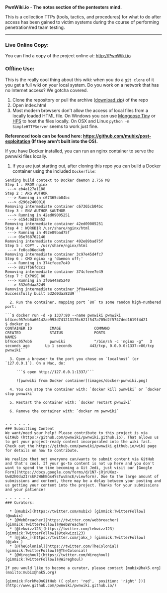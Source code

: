 **PwnWiki.io** - __The notes section of the pentesters mind.__

This is a collection TTPs (tools, tactics, and procedures) for what to do after access has been gained to victim systems during the course of performing penetration/red team testing.

- - - - - -
### Live Online Copy:
You can find a copy of the project online at: http://PwnWiki.io

### Offline Use:
This is the really cool thing about this wiki: when you do a ```git clone``` of it you get a full wiki on your local system. Do you work on a network that has no Internet access? We gotcha covered.

  1. Clone the repository or pull the archive ([download zip](https://github.com/pwnwiki/pwnwiki.github.io/archive/master.zip)) of the repo
  2. Open index.html
  3. Most modern browsers don't allow the access of local files from a locally loaded HTML file. On Windows you can use [Mongoose Tiny](http://cesanta.com/downloads.html) or [HFS](http://www.rejetto.com/hfs/) to host the files locally. On OSX and Linux `python -m SimpleHTTPServer` seems to work just fine.

**Referenced tools can be found here: https://github.com/mubix/post-exploitation (If they aren't built into the OS).**

If you have Docker installed, you can run an nginx container to serve the pwnwiki files locally.

  1. If you are just starting out, after cloning this repo you can build a Docker container
     using the included ``Dockerfile``:

```$ docker build --build-arg AUTHOR=$USER -t pwnwiki .
Sending build context to Docker daemon 2.756 MB
Step 1 : FROM nginx
 ---> eb4a127a1188
Step 2 : ARG AUTHOR
 ---> Running in c67365cb04bc
 ---> d296e2400018
Removing intermediate container c67365cb04bc
Step 3 : ENV AUTHOR $AUTHOR
 ---> Running in 42ed09005251
 ---> e154c0d18452
Removing intermediate container 42ed09005251
Step 4 : WORKDIR /usr/share/nginx/html
 ---> Running in 492e89bad75f
 ---> 05e768762146
Removing intermediate container 492e89bad75f
Step 5 : COPY . /usr/share/nginx/html
 ---> fe0ca06ed4eb
Removing intermediate container 3c97e45d4fc7
Step 6 : CMD nginx -g 'daemon off;'
 ---> Running in 374cfeee7e49
 ---> 8817fb6fdcc1
Removing intermediate container 374cfeee7e49
Step 7 : EXPOSE 80
 ---> Running in 3f0a44a85240
 ---> 532d0daa82d9
Removing intermediate container 3f0a44a85240
Successfully built 532d0daa82d9```

  2. Run the container, mapping port `80` to some random high-numbered port:

```$ docker run -d -p 1337:80 --name pwnwiki pwnwiki
bf4cec957eb6a66142ae993d741213176c621f547a705d2f5747ded1619f4d21
$ docker ps
CONTAINER ID        IMAGE               COMMAND                  CREATED             STATUS              PORTS                           NAMES
bf4cec957eb6        pwnwiki             "/bin/sh -c 'nginx -g"   3 seconds ago       Up 1 seconds        443/tcp, 0.0.0.0:1337->80/tcp   pwnwiki```

  3. Open a browser to the port you chose on `localhost` (or `127.0.0.1`). On a Mac, do:

     ```$ open http://127.0.0.1:1337/```

     ![pwnwiki from Docker container](images/docker-pwnwiki.png)

  4. You can stop the container with: `docker kill pwnwiki` or `docker stop pwnwiki`

  5. Restart the container with: `docker restart pwnwiki`

  6. Remove the container with: `docker rm pwnwiki`


- - - - - -
### Submitting Content
We want/need your help! Please contribute to this project is via GitHub (https://github.com/pwnwiki/pwnwiki.github.io). That allows us to get your project-ready content incorporated into the wiki fast. Check out the https://github.com/pwnwiki/pwnwiki.github.io/wiki page for details on how to contribute.

We realize that not everyone can/wants to submit content via GitHub and that's cool. If your go-to content is not up here and you don't want to spend the time becoming a Git Jedi, just visit our [Google Form](https://docs.google.com/forms/d/1N7-jRjnUXoz-UwB2h0du2IrskFJW6hBGs4YsTwvEncE/viewform). Due to the large amount of submissions and content, there may be a delay between your posting and us getting your content into the project. Thanks for your submissions and your patience! 

- - - - - -
### Curators:

  * [@mubix](https://twitter.com/mubix) [gimmick:TwitterFollow](@mubix)
  * [@WebBreacher](https://twitter.com/webbreacher) [gimmick:TwitterFollow](@WebBreacher)
  * [@tekwizz123](https://twitter.com/tekwizz123) [gimmick:TwitterFollow](@tekwizz123)
  * [@jakx_](https://twitter.com/jakx_) [gimmick:TwitterFollow](@jakx_)
  * [@TheColonial](https://twitter.com/TheColonial) [gimmick:TwitterFollow](@TheColonial)
  * [@Wireghoul](https://twitter.com/Wireghoul) [gimmick:TwitterFollow](@Wireghoul)
  
If you would like to become a curator, please contact [mubix@hak5.org](mailto:mubix@hak5.org)

[gimmick:ForkMeOnGitHub ({ color: 'red',  position: 'right' })](http://www.github.com/pwnwiki/pwnwiki.github.io/)
